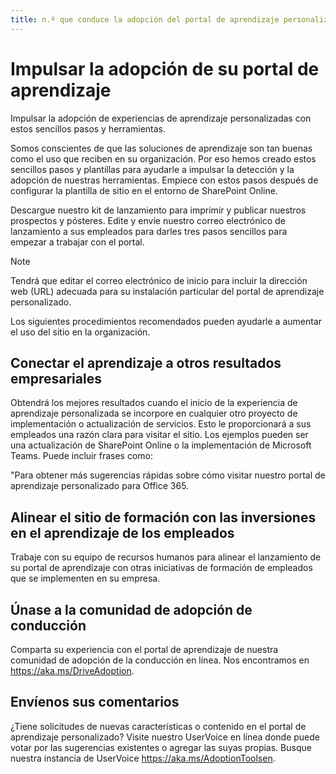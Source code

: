 ```yaml
---
title: n.º que conduce la adopción del portal de aprendizaje personalizado Descripción: # pasos para impulsar la adopción del autor del portal de aprendizaje personalizado: {github-ID} # karuanag ms. Author: {MS-alias} # karuanag ms. Date: {@date} # 02/09/20 19 ms. topic: Introducción # procedimientos
---
```


# <a name="drive-adoption-of-your-learning-portal"></a>Impulsar la adopción de su portal de aprendizaje

Impulsar la adopción de experiencias de aprendizaje personalizadas con estos sencillos pasos y herramientas. 

Somos conscientes de que las soluciones de aprendizaje son tan buenas como el uso que reciben en su organización.  Por eso hemos creado estos sencillos pasos y plantillas para ayudarle a impulsar la detección y la adopción de nuestras herramientas. Empiece con estos pasos después de configurar la plantilla de sitio en el entorno de SharePoint Online.

Descargue nuestro kit de lanzamiento para imprimir y publicar nuestros prospectos y pósteres.  Edite y envíe nuestro correo electrónico de lanzamiento a sus empleados para darles tres pasos sencillos para empezar a trabajar con el portal.  

> [!NOTE]
> Tendrá que editar el correo electrónico de inicio para incluir la dirección web (URL) adecuada para su instalación particular del portal de aprendizaje personalizado.

Los siguientes procedimientos recomendados pueden ayudarle a aumentar el uso del sitio en la organización.  

## <a name="connect-learning-to-other-business-outcomes"></a>Conectar el aprendizaje a otros resultados empresariales

Obtendrá los mejores resultados cuando el inicio de la experiencia de aprendizaje personalizada se incorpore en cualquier otro proyecto de implementación o actualización de servicios.  Esto le proporcionará a sus empleados una razón clara para visitar el sitio.  Los ejemplos pueden ser una actualización de SharePoint Online o la implementación de Microsoft Teams.  Puede incluir frases como:

"Para obtener más sugerencias rápidas sobre <Insert service name here> cómo visitar nuestro portal de aprendizaje personalizado para Office 365. 

## <a name="align-the-training-site-to-investments-in-your-employee-learning"></a>Alinear el sitio de formación con las inversiones en el aprendizaje de los empleados 

Trabaje con su equipo de recursos humanos para alinear el lanzamiento de su portal de aprendizaje con otras iniciativas de formación de empleados que se implementen en su empresa. 

## <a name="join-the-driving-adoption-community"></a>Únase a la comunidad de adopción de conducción

Comparta su experiencia con el portal de aprendizaje de nuestra comunidad de adopción de la conducción en línea.  Nos encontramos en https://aka.ms/DriveAdoption.

## <a name="give-us-feedback"></a>Envíenos sus comentarios

¿Tiene solicitudes de nuevas características o contenido en el portal de aprendizaje personalizado?  Visite nuestro UserVoice en línea donde puede votar por las sugerencias existentes o agregar las suyas propias.  Busque nuestra instancia de UserVoice https://aka.ms/AdoptionToolsen.
